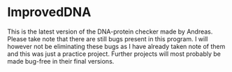 # ImprovedDNA

This is the latest version of the DNA-protein checker made by Andreas.
Please take note that there are still bugs present in this program.
I will however not be eliminating these bugs as I have already taken note of them and this was just a practice project.
Further projects will most probably be made bug-free in their final versions.
